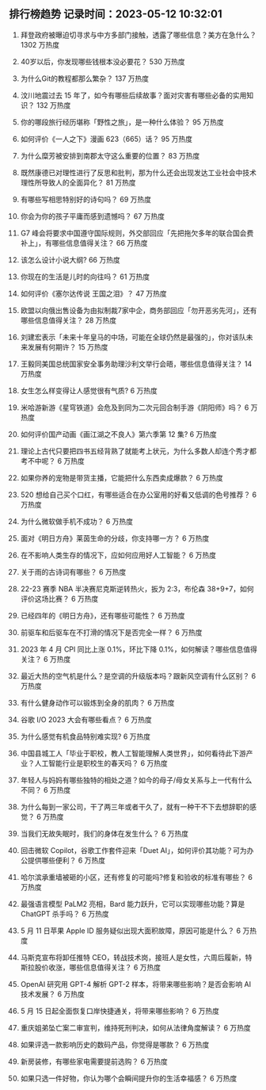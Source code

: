 
## 排行榜趋势 记录时间：2023-05-12 10:32:01
  
  1. 拜登政府被曝迫切寻求与中方多部门接触，透露了哪些信息？美方在急什么？ 1302 万热度
    
  2. 40岁以后，你发现哪些钱根本没必要花？ 530 万热度
    
  3. 为什么Git的教程都那么繁杂？ 137 万热度
    
  4. 汶川地震过去 15 年了，如今有哪些后续故事？面对灾害有哪些必备的实用知识？ 132 万热度
    
  5. 你的哪段旅行经历堪称「野性之旅」，是一种什么体验？ 95 万热度
    
  6. 如何评价《一人之下》漫画 623（665）话？ 95 万热度
    
  7. 为什么糜芳被安排到南郡太守这么重要的位置？ 83 万热度
    
  8. 既然康德已对理性进行了反思和批判，那为什么还会出现发达工业社会中技术理性所导致人的全面异化？ 81 万热度
    
  9. 有哪些写相思特别好的诗句吗？ 69 万热度
    
  10. 你会为你的孩子平庸而感到遗憾吗？ 67 万热度
    
  11. G7 峰会将要求中国遵守国际规则，外交部回应「先把拖欠多年的联合国会费补上」，有哪些信息值得关注？ 66 万热度
    
  12. 该怎么设计小说大纲? 66 万热度
    
  13. 你现在的生活是儿时的向往吗？ 61 万热度
    
  14. 如何评价《塞尔达传说 王国之泪》？ 47 万热度
    
  15. 欧盟以向俄出售设备为由拟制裁7家中企，商务部回应「勿开恶劣先河」，还有哪些信息值得关注？ 28 万热度
    
  16. 刘建宏表示「未来十年皇马的中场，可能在全球仍然是最强的」，你对该队未来发展有何期许？ 15 万热度
    
  17. 王毅同美国总统国家安全事务助理沙利文举行会晤，哪些信息值得关注？ 14 万热度
    
  18. 女生怎么样变得让人感觉很有气质? 6 万热度
    
  19. 米哈游新游《星穹铁道》会危及到同为二次元回合制手游《阴阳师》吗？ 6 万热度
    
  20. 如何评价国产动画《画江湖之不良人》第六季第 12 集? 6 万热度
    
  21. 理论上古代只要把四书五经背熟了就能考上状元，为什么多数人却连个秀才都考不中呢？ 6 万热度
    
  22. 如果你养的宠物是带货主播，它能把什么东西卖成爆款？ 6 万热度
    
  23. 520 想给自己买个口红，有哪些适合在办公室用的好看又低调的色号推荐？ 6 万热度
    
  24. 为什么微软做手机不成功？ 6 万热度
    
  25. 面对《明日方舟》莱茵生命的分歧，你支持哪一方？ 6 万热度
    
  26. 在不影响人类生存的情况下，应如何应用好人工智能？ 6 万热度
    
  27. 关于雨的古诗词有哪些？ 6 万热度
    
  28. 22-23 赛季 NBA 半决赛尼克斯逆转热火，扳为 2:3，布伦森 38+9+7，如何评价这场比赛？ 6 万热度
    
  29. 已经四年的《明日方舟》，还有哪些可能性？ 6 万热度
    
  30. 前驱车和后驱车在不打滑的情况下是否完全一样？ 6 万热度
    
  31. 2023 年 4 月 CPI 同比上涨 0.1%，环比下降 0.1%，如何解读？哪些信息值得关注？ 6 万热度
    
  32. 最近大热的空气机是什么？是空调的升级版本吗？跟新风空调有什么区别？ 6 万热度
    
  33. 有什么健身动作可以锻炼到全身的肌肉？ 6 万热度
    
  34. 谷歌 I/O 2023 大会有哪些看点？ 6 万热度
    
  35. 为什么感觉有机食品特别难实现? 6 万热度
    
  36. 中国县城工人「毕业于职校，教人工智能理解人类世界」，如何看待此下游产业？人工智能行业是职校生的春天吗？ 6 万热度
    
  37. 年轻人与妈妈有哪些独特的相处之道？如今的母子/母女关系与上一代有什么不同？ 6 万热度
    
  38. 为什么每到一家公司，干了两三年或者干久了，就有一种干不下去想辞职的感觉？ 6 万热度
    
  39. 当我们无故失眠时，我们的身体在发生什么？ 6 万热度
    
  40. 回击微软 Copilot，谷歌工作套件迎来「Duet AI」，如何评价其功能？可为办公提供哪些便利？ 6 万热度
    
  41. 哈尔滨承重墙被砸的小区，还有修复的可能吗?修复和验收的标准有哪些？ 6 万热度
    
  42. 最强语言模型 PaLM2 亮相，Bard 能力跃升，它可以实现哪些功能？算是 ChatGPT 杀手吗？ 6 万热度
    
  43. 5 月 11 日苹果 Apple ID 服务疑似出现大面积故障，原因可能是什么？ 6 万热度
    
  44. 马斯克宣布将卸任推特 CEO，转战技术岗，接班人是女性，六周后履新，特斯拉股价收涨，哪些信息值得关注？ 6 万热度
    
  45. OpenAI 研究用 GPT-4 解析 GPT-2 样本，将带来哪些影响？是否会影响 AI 技术发展？ 6 万热度
    
  46. 5 月 15 日起全面恢复口岸快捷通关，将带来哪些影响？ 6 万热度
    
  47. 重庆姐弟坠亡案二审宣判，维持死刑判决，如何从法律角度解读？ 6 万热度
    
  48. 如果评选一款影响历史的数码产品，你觉得是哪款？ 6 万热度
    
  49. 新房装修，有哪些家电需要提前选购？ 6 万热度
    
  50. 如果只选一件好物，你认为哪个会瞬间提升你的生活幸福感？ 6 万热度
    